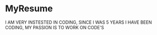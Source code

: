 # MyResume
I AM VERY INSTESTED IN CODING, SINCE I WAS 5 YEARS I HAVE BEEN CODING, MY PASSION IS TO WORK ON CODE'S

